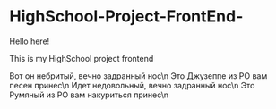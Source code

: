 # HighSchool-Project-FrontEnd-

Hello here! 

This is my HighSchool project frontend 

Вот он небритый, вечно задранный нос\n
Это Джузеппе из РО вам песен принес\n
Идет недовольный, вечно задранный нос\n
Это Румяный из РО вам накуриться принес\n
